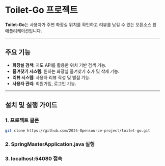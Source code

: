 
# Toilet-Go 프로젝트

**Toilet-Go**는 사용자가 주변 화장실 위치를 확인하고 리뷰를 남길 수 있는 오픈소스 웹 애플리케이션입니다. 

---

## 주요 기능
- **화장실 검색**: 지도 API를 활용한 위치 기반 검색 기능.
- **즐겨찾기 시스템**: 원하는 화장실 즐겨찾기 추가 및 삭제 기능.
- **리뷰 시스템**: 사용자 리뷰 작성 및 별점 기능.
- **사용자 관리**: 회원가입, 로그인 기능.

---

## 설치 및 실행 가이드

### 1. 프로젝트 클론
```bash
git clone https://github.com/2024-Opensource-project/toilet-go.git
```

### 2. SpringMasterApplication.java 실행

### 3. localhost:54080 접속

